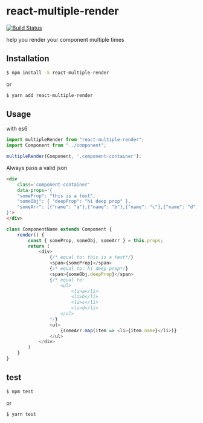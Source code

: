 # react-multiple-render
[![Build Status](https://semaphoreci.com/api/v1/developersoul/react-multiple-render/branches/master/shields_badge.svg)](https://semaphoreci.com/developersoul/react-multiple-render)

help you render your component multiple times

## Installation
```bash
$ npm install -S react-multiple-render
```
or
```bash
$ yarn add react-multiple-render
```

## Usage
with es6

```javascript
import multipleRender from "react-multiple-render";
import Component from "../component";

multipleRender(Component, '.component-container');
```
Always pass a valid json

```html
<div
	class='component-container'
	data-props='{
	"someProp": "this is a text",
	"someObj": { "deepProp": "hi deep prop" },
	"someArr": [{"name": "a"},{"name": "b"},{"name": "c"},{"name": "d"}]
}'>
</div>
```

```javascript
class ComponentName extends Component {
	render() {
		const { someProp, someObj, someArr } = this.props;
		return (
			<div>
				{/* equal to: this is a text*/}
				<span>{someProp}</span>
				{/* equal to: hi deep prop*/}
				<span>{someObj.deepProp}</span>
				{/* equal to:
					<ul>
						<li>a</li>
						<li>b</li>
						<li>c</li>
						<li>d</li>
					</ul>
				*/}
				<ul>
					{someArr.map(item => <li>{item.name}</li>)}
				</ul>
			</div>
		)
	}
}
```

## test
```bash
$ npm test
```
or
```bash
$ yarn test
```
